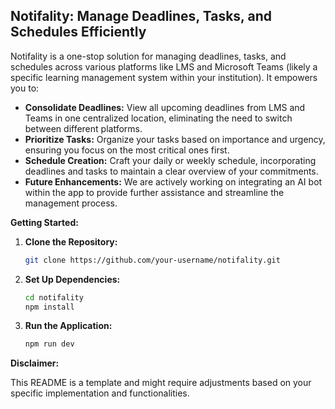 ## Notifality: Manage Deadlines, Tasks, and Schedules Efficiently

Notifality is a one-stop solution for managing deadlines, tasks, and schedules across various platforms like LMS and Microsoft Teams (likely a specific learning management system within your institution). It empowers you to:

-   **Consolidate Deadlines:** View all upcoming deadlines from LMS and Teams in one centralized location, eliminating the need to switch between different platforms.
-   **Prioritize Tasks:** Organize your tasks based on importance and urgency, ensuring you focus on the most critical ones first.
-   **Schedule Creation:** Craft your daily or weekly schedule, incorporating deadlines and tasks to maintain a clear overview of your commitments.
-   **Future Enhancements:** We are actively working on integrating an AI bot within the app to provide further assistance and streamline the management process.

**Getting Started:**

1. **Clone the Repository:**
    ```bash
    git clone https://github.com/your-username/notifality.git
    ```
2. **Set Up Dependencies:**
    ```bash
    cd notifality
    npm install
    ```
3. **Run the Application:**
    ```bash
    npm run dev
    ```

**Disclaimer:**

This README is a template and might require adjustments based on your specific implementation and functionalities.
